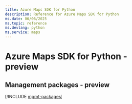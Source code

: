 ```yaml
---
title: Azure Maps SDK for Python
description: Reference for Azure Maps SDK for Python
ms.date: 06/06/2025
ms.topic: reference
ms.devlang: python
ms.service: maps
---
```

# Azure Maps SDK for Python - preview

## Management packages - preview
[!INCLUDE [mgmt-packages](maps-mgmt-index.md)]